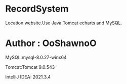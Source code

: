 # RecordSystem
Location website.Use Java Tomcat echarts and MySQL. 
# Author : OoShawnoO
MySQL:mysql-8.0.27-winx64

Tomcat:Tomcat 9.0.543

IntelliJ IDEA: 2021.3.4
